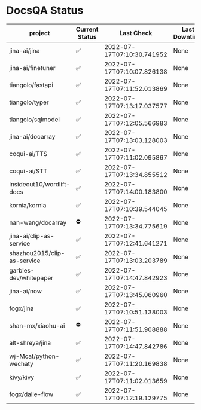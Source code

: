 # DocsQA Status

|          project          |Current Status|        Last Check        |Last Downtime|
|---------------------------|--------------|--------------------------|-------------|
|jina-ai/jina               |✅            |2022-07-17T07:10:30.741952|None         |
|jina-ai/finetuner          |✅            |2022-07-17T07:10:07.826138|None         |
|tiangolo/fastapi           |✅            |2022-07-17T07:11:52.013869|None         |
|tiangolo/typer             |✅            |2022-07-17T07:13:17.037577|None         |
|tiangolo/sqlmodel          |✅            |2022-07-17T07:12:05.566983|None         |
|jina-ai/docarray           |✅            |2022-07-17T07:13:03.128003|None         |
|coqui-ai/TTS               |✅            |2022-07-17T07:11:02.095867|None         |
|coqui-ai/STT               |✅            |2022-07-17T07:13:34.855512|None         |
|insideout10/wordlift-docs  |✅            |2022-07-17T07:14:00.183800|None         |
|kornia/kornia              |✅            |2022-07-17T07:10:39.544045|None         |
|nan-wang/docarray          |⛔️           |2022-07-17T07:13:34.775619|None         |
|jina-ai/clip-as-service    |✅            |2022-07-17T07:12:41.641271|None         |
|shazhou2015/clip-as-service|✅            |2022-07-17T07:13:03.203789|None         |
|garbles-dev/whitepaper     |✅            |2022-07-17T07:14:47.842923|None         |
|jina-ai/now                |✅            |2022-07-17T07:13:45.060960|None         |
|fogx/jina                  |✅            |2022-07-17T07:10:51.138003|None         |
|shan-mx/xiaohu-ai          |⛔️           |2022-07-17T07:11:51.908888|None         |
|alt-shreya/jina            |✅            |2022-07-17T07:14:47.842786|None         |
|wj-Mcat/python-wechaty     |✅            |2022-07-17T07:11:20.169838|None         |
|kivy/kivy                  |✅            |2022-07-17T07:11:02.013659|None         |
|fogx/dalle-flow            |✅            |2022-07-17T07:12:19.129775|None         |
